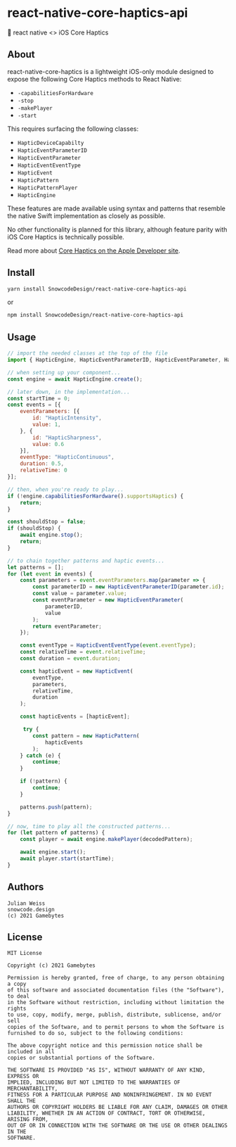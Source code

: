 # react-native-core-haptics-api

📳  react native &lt;> iOS Core Haptics

## About

react-native-core-haptics is a lightweight iOS-only module designed to expose the following Core Haptics methods to React Native:

- `-capabilitiesForHardware`
- `-stop`
- `-makePlayer`
- `-start`

This requires surfacing the following classes:

- `HapticDeviceCapabilty`
- `HapticEventParameterID`
- `HapticEventParameter`
- `HapticEventEventType`
- `HapticEvent`
- `HapticPattern`
- `HapticPatternPlayer`
- `HapticEngine`

These features are made available using syntax and patterns that resemble the native Swift implementation as closely as possible.

No other functionality is planned for this library, although feature parity with iOS Core Haptics is technically possible.

Read more about [Core Haptics on the Apple Developer site](https://developer.apple.com/documentation/corehaptics).

## Install

```sh
yarn install SnowcodeDesign/react-native-core-haptics-api
```

or

```sh
npm install SnowcodeDesign/react-native-core-haptics-api
```

## Usage

```js
// import the needed classes at the top of the file
import { HapticEngine, HapticEventParameterID, HapticEventParameter, HapticEventEventType, HapticEvent, HapticEvent, HapticPattern } from 'SnowcodeDesign/react-native-core-haptics-api';

// when setting up your component...
const engine = await HapticEngine.create();

// later down, in the implementation...
const startTime = 0;
const events = [{
    eventParameters: [{
        id: "HapticIntensity",
        value: 1,
    }, {
        id: "HapticSharpness",
        value: 0.6
    }],
    eventType: "HapticContinuous",
    duration: 0.5,
    relativeTime: 0
}];

// then, when you're ready to play...
if (!engine.capabilitiesForHardware().supportsHaptics) {
    return;
}

const shouldStop = false;
if (shouldStop) {
    await engine.stop();
    return;
}

// to chain together patterns and haptic events...
let patterns = [];
for (let event in events) {
    const parameters = event.eventParameters.map(parameter => {
        const parameterID = new HapticEventParameterID(parameter.id);
        const value = parameter.value;
        const eventParameter = new HapticEventParameter(
            parameterID, 
            value
        );
        return eventParameter;
    });

    const eventType = HapticEventEventType(event.eventType);
    const relativeTime = event.relativeTime;
    const duration = event.duration;

    const hapticEvent = new HapticEvent(
        eventType, 
        parameters, 
        relativeTime, 
        duration
    );

    const hapticEvents = [hapticEvent];

     try {
        const pattern = new HapticPattern(
            hapticEvents
        );
    } catch (e) {
        continue;
    }

    if (!pattern) {
        continue;
    }

    patterns.push(pattern);
}

// now, time to play all the constructed patterns...
for (let pattern of patterns) {
    const player = await engine.makePlayer(decodedPattern);

    await engine.start();
    await player.start(startTime);
}
```

## Authors

```
Julian Weiss
snowcode.design
(c) 2021 Gamebytes
```

## License

```
MIT License

Copyright (c) 2021 Gamebytes

Permission is hereby granted, free of charge, to any person obtaining a copy
of this software and associated documentation files (the "Software"), to deal
in the Software without restriction, including without limitation the rights
to use, copy, modify, merge, publish, distribute, sublicense, and/or sell
copies of the Software, and to permit persons to whom the Software is
furnished to do so, subject to the following conditions:

The above copyright notice and this permission notice shall be included in all
copies or substantial portions of the Software.

THE SOFTWARE IS PROVIDED "AS IS", WITHOUT WARRANTY OF ANY KIND, EXPRESS OR
IMPLIED, INCLUDING BUT NOT LIMITED TO THE WARRANTIES OF MERCHANTABILITY,
FITNESS FOR A PARTICULAR PURPOSE AND NONINFRINGEMENT. IN NO EVENT SHALL THE
AUTHORS OR COPYRIGHT HOLDERS BE LIABLE FOR ANY CLAIM, DAMAGES OR OTHER
LIABILITY, WHETHER IN AN ACTION OF CONTRACT, TORT OR OTHERWISE, ARISING FROM,
OUT OF OR IN CONNECTION WITH THE SOFTWARE OR THE USE OR OTHER DEALINGS IN THE
SOFTWARE.
```

